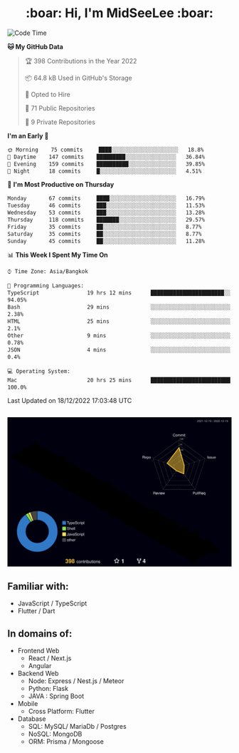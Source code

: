 <h1 align="center"> :boar: Hi, I'm MidSeeLee :boar:</h1>
 
<!--START_SECTION:waka-->
![Code Time](http://img.shields.io/badge/Code%20Time-51%20hrs%2010%20mins-blue)

**🐱 My GitHub Data** 

> 🏆 398 Contributions in the Year 2022
 > 
> 📦 64.8 kB Used in GitHub's Storage 
 > 
> 💼 Opted to Hire
 > 
> 📜 71 Public Repositories 
 > 
> 🔑 9 Private Repositories  
 > 
**I'm an Early 🐤** 

```text
🌞 Morning    75 commits     ████░░░░░░░░░░░░░░░░░░░░░   18.8% 
🌆 Daytime    147 commits    █████████░░░░░░░░░░░░░░░░   36.84% 
🌃 Evening    159 commits    ██████████░░░░░░░░░░░░░░░   39.85% 
🌙 Night      18 commits     █░░░░░░░░░░░░░░░░░░░░░░░░   4.51%

```
📅 **I'm Most Productive on Thursday** 

```text
Monday       67 commits     ████░░░░░░░░░░░░░░░░░░░░░   16.79% 
Tuesday      46 commits     ███░░░░░░░░░░░░░░░░░░░░░░   11.53% 
Wednesday    53 commits     ███░░░░░░░░░░░░░░░░░░░░░░   13.28% 
Thursday     118 commits    ███████░░░░░░░░░░░░░░░░░░   29.57% 
Friday       35 commits     ██░░░░░░░░░░░░░░░░░░░░░░░   8.77% 
Saturday     35 commits     ██░░░░░░░░░░░░░░░░░░░░░░░   8.77% 
Sunday       45 commits     ██░░░░░░░░░░░░░░░░░░░░░░░   11.28%

```


📊 **This Week I Spent My Time On** 

```text
⌚︎ Time Zone: Asia/Bangkok

💬 Programming Languages: 
TypeScript               19 hrs 12 mins      ███████████████████████░░   94.05% 
Bash                     29 mins             ░░░░░░░░░░░░░░░░░░░░░░░░░   2.38% 
HTML                     25 mins             ░░░░░░░░░░░░░░░░░░░░░░░░░   2.1% 
Other                    9 mins              ░░░░░░░░░░░░░░░░░░░░░░░░░   0.78% 
JSON                     4 mins              ░░░░░░░░░░░░░░░░░░░░░░░░░   0.4%

💻 Operating System: 
Mac                      20 hrs 25 mins      █████████████████████████   100.0%

```


 Last Updated on 18/12/2022 17:03:48 UTC
<!--END_SECTION:waka-->

##

![](./profile-3d-contrib/profile-night-rainbow.svg)

## Familiar with:
- JavaScript / TypeScript
- Flutter / Dart

## In domains of:
- Frontend Web
  - React / Next.js
  - Angular
- Backend Web
  - Node: Express / Nest.js / Meteor
  - Python: Flask
  - JAVA : Spring Boot
- Mobile
  - Cross Platform: Flutter
- Database
  - SQL: MySQL/ MariaDb / Postgres
  - NoSQL: MongoDB
  - ORM: Prisma / Mongoose
